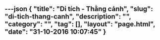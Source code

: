 ---json
{
    "title": "Di tích - Thằng cảnh",
    "slug": "di-tich-thang-canh",
    "description": "",
    "category": "",
    "tag": [],
    "layout": "page.html",
    "date": "31-10-2016 10:07:45"
}
---
